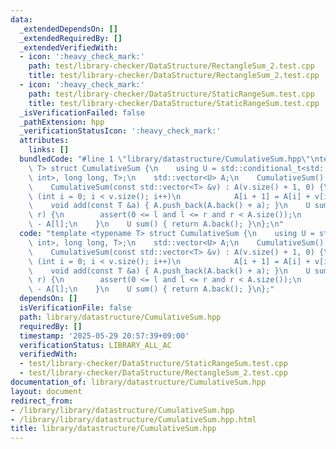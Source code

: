 ```yaml
---
data:
  _extendedDependsOn: []
  _extendedRequiredBy: []
  _extendedVerifiedWith:
  - icon: ':heavy_check_mark:'
    path: test/library-checker/DataStructure/RectangleSum_2.test.cpp
    title: test/library-checker/DataStructure/RectangleSum_2.test.cpp
  - icon: ':heavy_check_mark:'
    path: test/library-checker/DataStructure/StaticRangeSum.test.cpp
    title: test/library-checker/DataStructure/StaticRangeSum.test.cpp
  _isVerificationFailed: false
  _pathExtension: hpp
  _verificationStatusIcon: ':heavy_check_mark:'
  attributes:
    links: []
  bundledCode: "#line 1 \"library/datastructure/CumulativeSum.hpp\"\ntemplate <typename\
    \ T> struct CumulativeSum {\n    using U = std::conditional_t<std::is_same_v<T,\
    \ int>, long long, T>;\n    std::vector<U> A;\n    CumulativeSum() : A(1, 0) {}\n\
    \    CumulativeSum(const std::vector<T> &v) : A(v.size() + 1, 0) {\n        for\
    \ (int i = 0; i < v.size(); i++)\n            A[i + 1] = A[i] + v[i];\n    }\n\
    \    void add(const T &a) { A.push_back(A.back() + a); }\n    U sum(int l, int\
    \ r) {\n        assert(0 <= l and l <= r and r < A.size());\n        return A[r]\
    \ - A[l];\n    }\n    U sum() { return A.back(); }\n};\n"
  code: "template <typename T> struct CumulativeSum {\n    using U = std::conditional_t<std::is_same_v<T,\
    \ int>, long long, T>;\n    std::vector<U> A;\n    CumulativeSum() : A(1, 0) {}\n\
    \    CumulativeSum(const std::vector<T> &v) : A(v.size() + 1, 0) {\n        for\
    \ (int i = 0; i < v.size(); i++)\n            A[i + 1] = A[i] + v[i];\n    }\n\
    \    void add(const T &a) { A.push_back(A.back() + a); }\n    U sum(int l, int\
    \ r) {\n        assert(0 <= l and l <= r and r < A.size());\n        return A[r]\
    \ - A[l];\n    }\n    U sum() { return A.back(); }\n};"
  dependsOn: []
  isVerificationFile: false
  path: library/datastructure/CumulativeSum.hpp
  requiredBy: []
  timestamp: '2025-05-29 20:57:39+09:00'
  verificationStatus: LIBRARY_ALL_AC
  verifiedWith:
  - test/library-checker/DataStructure/StaticRangeSum.test.cpp
  - test/library-checker/DataStructure/RectangleSum_2.test.cpp
documentation_of: library/datastructure/CumulativeSum.hpp
layout: document
redirect_from:
- /library/library/datastructure/CumulativeSum.hpp
- /library/library/datastructure/CumulativeSum.hpp.html
title: library/datastructure/CumulativeSum.hpp
---
```

